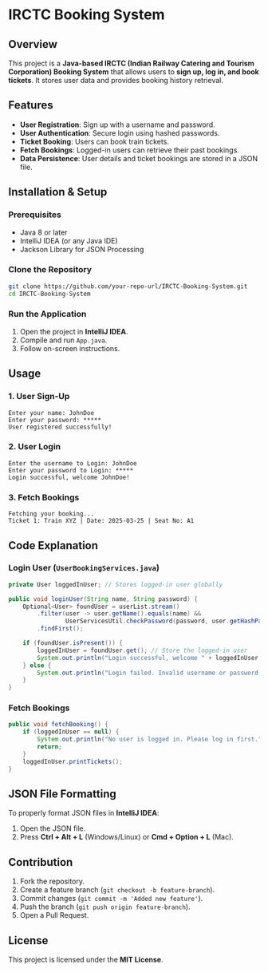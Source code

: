# IRCTC Booking System

## Overview
This project is a **Java-based IRCTC (Indian Railway Catering and Tourism Corporation) Booking System** that allows users to **sign up, log in, and book tickets**. It stores user data and provides booking history retrieval.

## Features
- **User Registration**: Sign up with a username and password.
- **User Authentication**: Secure login using hashed passwords.
- **Ticket Booking**: Users can book train tickets.
- **Fetch Bookings**: Logged-in users can retrieve their past bookings.
- **Data Persistence**: User details and ticket bookings are stored in a JSON file.

## Installation & Setup
### **Prerequisites**
- Java 8 or later
- IntelliJ IDEA (or any Java IDE)
- Jackson Library for JSON Processing

### **Clone the Repository**
```sh
git clone https://github.com/your-repo-url/IRCTC-Booking-System.git
cd IRCTC-Booking-System
```

### **Run the Application**
1. Open the project in **IntelliJ IDEA**.
2. Compile and run `App.java`.
3. Follow on-screen instructions.

## Usage
### **1. User Sign-Up**
```
Enter your name: JohnDoe
Enter your password: *****
User registered successfully!
```

### **2. User Login**
```
Enter the username to Login: JohnDoe
Enter your password to Login: *****
Login successful, welcome JohnDoe!
```

### **3. Fetch Bookings**
```
Fetching your booking...
Ticket 1: Train XYZ | Date: 2025-03-25 | Seat No: A1
```

## Code Explanation
### **Login User** (`UserBookingServices.java`)
```java
private User loggedInUser; // Stores logged-in user globally

public void loginUser(String name, String password) {
    Optional<User> foundUser = userList.stream()
        .filter(user -> user.getName().equals(name) &&
                UserServicesUtil.checkPassword(password, user.getHashPassword()))
        .findFirst();

    if (foundUser.isPresent()) {
        loggedInUser = foundUser.get(); // Store the logged-in user
        System.out.println("Login successful, welcome " + loggedInUser.getName());
    } else {
        System.out.println("Login failed. Invalid username or password.");
    }
}
```

### **Fetch Bookings**
```java
public void fetchBooking() {
    if (loggedInUser == null) {
        System.out.println("No user is logged in. Please log in first.");
        return;
    }
    loggedInUser.printTickets();
}
```

## JSON File Formatting
To properly format JSON files in **IntelliJ IDEA**:
1. Open the JSON file.
2. Press **Ctrl + Alt + L** (Windows/Linux) or **Cmd + Option + L** (Mac).

## Contribution
1. Fork the repository.
2. Create a feature branch (`git checkout -b feature-branch`).
3. Commit changes (`git commit -m 'Added new feature'`).
4. Push the branch (`git push origin feature-branch`).
5. Open a Pull Request.

## License
This project is licensed under the **MIT License**.



